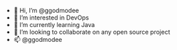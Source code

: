 - 👋 Hi, I’m @ggodmodee
- 👀 I’m interested in DevOps
- 🌱 I’m currently learning Java
- 💞️ I’m looking to collaborate on any open source project
- 📫 @ggodmodee

<!---
ggodmodee/ggodmodee is a ✨ special ✨ repository because its `README.md` (this file) appears on your GitHub profile.
You can click the Preview link to take a look at your changes.
--->
